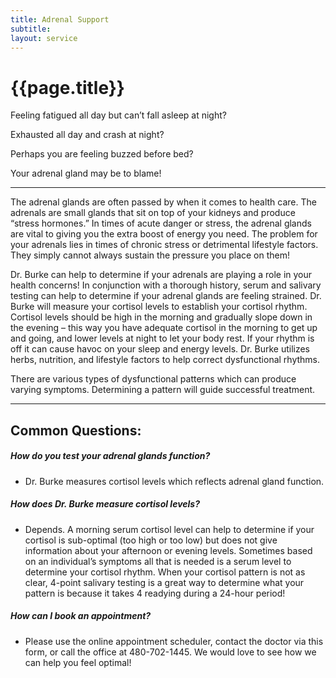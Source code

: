 ```yaml
---
title: Adrenal Support
subtitle: 
layout: service
---
```

# {{page.title}}
Feeling fatigued all day but can’t fall asleep at night? 

Exhausted all day and crash at night?

Perhaps you are feeling buzzed before bed? 

Your adrenal gland may be to blame!

***

The adrenal glands are often passed by when it comes to health care. The adrenals are small glands that sit on top of your kidneys and produce “stress hormones.” In times of acute danger or stress, the adrenal glands are vital to giving you the extra boost of energy you need. The problem for your adrenals lies in times of chronic stress or detrimental lifestyle factors. They simply cannot always sustain the pressure you place on them!

Dr. Burke can help to determine if your adrenals are playing a role in your health concerns! In conjunction with a thorough history, serum and salivary testing can help to determine if your adrenal glands are feeling strained. Dr. Burke will measure your cortisol levels to establish your cortisol rhythm. Cortisol levels should be high in the morning and gradually slope down in the evening – this way you have adequate cortisol in the morning to get up and going, and lower levels at night to let your body rest. If your rhythm is off it can cause havoc on your sleep and energy levels. Dr. Burke utilizes herbs, nutrition, and lifestyle factors to help correct dysfunctional rhythms. 

There are various types of dysfunctional patterns which can produce varying symptoms.  Determining a pattern will guide successful treatment. 

***

## Common Questions:

##### How do you test your adrenal glands function? 

* Dr. Burke measures cortisol levels which reflects adrenal gland function.  

##### How does Dr. Burke measure cortisol levels?

* Depends. A morning serum cortisol level can help to determine if your cortisol is sub-optimal (too high or too low) but does not give information about your afternoon or evening levels. Sometimes based on an individual’s symptoms all that is needed is a serum level to determine your cortisol rhythm. When your cortisol pattern is not as clear, 4-point salivary testing is a great way to determine what your pattern is because it takes 4 readying during a 24-hour period! 

##### How can I book an appointment?

* Please use the online appointment scheduler, contact the doctor via this form, or call the office at 480-702-1445. We would love to see how we can help you feel optimal!